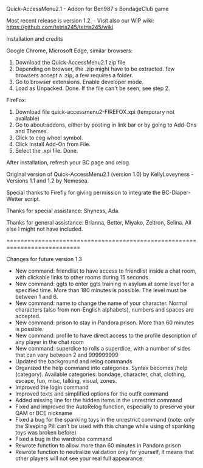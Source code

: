 Quick-AccessMenu2.1 - Addon for Ben987's BondageClub game 

Most recent release is version 1.2. - Visit also our WIP wiki: https://github.com/tetris245/tetris245/wiki

Installation and credits

Google Chrome, Microsoft Edge, similar browsers:
1. Download the Quick-AccessMenu2.1 zip file
2. Depending on browser, the .zip might have to be extracted. few browsers accept a .zip, a few requires a folder.
3. Go to browser extensions. Enable developer mode.
4. Load as Unpacked. Done. If the file can't be seen, see step 2.

FireFox:
1. Download file quick-accessmenu2-FIREFOX.xpi (temporary not available)
2. Go to about:addons, either by posting in link bar or by going to Add-Ons and Themes.
3. Click to cog wheel symbol.
4. Click Install Add-On from File.
5. Select the .xpi file. Done.

After installation, refresh your BC page and relog.

Original version of Quick-AccessMenu2.1 (version 1.0) by KellyLoveyness - Versions 1.1 and 1.2 by Nemesea.

Special thanks to Firefly for giving permission to integrate the BC-Diaper-Wetter script.

Thanks for special assistance:
Shyness, Ada.

Thanks for general assistance:
Brianna, Better, Miyako, Zeltron, Selina.
All else I might not have included.

===========================================================================

Changes for future version 1.3

* New command: friendlist to have access to friendlist inside a chat room, with clickable links to other rooms during 15 seconds.
* New command: ggts to enter ggts training in asylum at some level for a specified time. More than 180 minutes is possible. The level must be between 1 and 6.
* New command: name to change the name of your character. Normal characters (also from non-English alphabets), numbers and spaces are accepted.
* New command: prison to stay in Pandora prison. More than 60 minutes is possible.
* New command: profile to have direct access to the profile description of any player in the chat room
* New command: superdice to rolls a superdice, with a number of sides that can vary between 2 and 999999999
* Updated the background and relog commands 
* Organized the help command into categories. Syntax becomes /help (category). Available categories: bondage, character, chat, clothing, escape, fun, misc, talking, visual, zones.
* Improved the login command
* Improved texts and simplified options for the outfit command
* Added missing line for the hidden items in the unrestrict command
* Fixed and improved the AutoRelog function, especially to preserve your QAM or BCE nickname
* Fixed a bug for the spanking toys in the unrestrict command (note: only the Sleeping Pill can't be used with this change while using of spanking toys was broken before)
* Fixed a bug in the wardrobe command
* Rewrote function to allow more than 60 minutes in Pandora prison
* Rewrote function to neutralize validation only for yourself, it means that other players will not see your real full appearance. 

